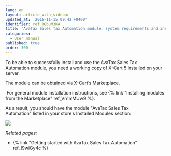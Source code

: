 ```yaml
---
lang: en
layout: article_with_sidebar
updated_at: '2016-11-15 09:42 +0400'
identifier: ref_RGbuM3KA
title: 'AvaTax Sales Tax Automation module: system requirements and installation'
categories:
  - User manual
published: true
order: 300
---
```



To be able to successfully install and use the AvaTax Sales Tax Automation module, you need a working copy of X-Cart 5 installed on your server.

The module can be obtained via X-Cart’s Marketplace.

 For general module installation instructions, see {% link "Installing modules from the Marketplace" ref_Vn1mMUw9 %}.

As a result, you should have the module "AvaTax Sales Tax Automation" listed in your store's Installed Modules section:

![]({{site.baseurl}}/attachments/8749232/8717391.png?effects=drop-shadow)

_Related pages:_

*   {% link "Getting started with AvaTax Sales Tax Automation" ref_I9wiGy4c %}


